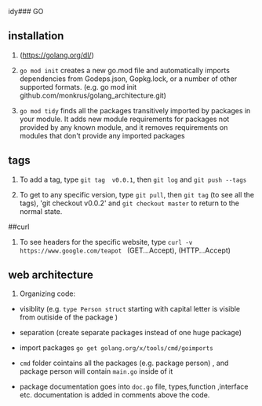 idy### GO

## installation

1. (https://golang.org/dl/)

2. `go mod init`  creates a new go.mod file and automatically imports dependencies from Godeps.json, Gopkg.lock, or a number of other supported formats. (e.g. go mod init github.com/monkrus/golang_architecture.git)

3. `go mod tidy` finds all the packages transitively imported by packages in your module. It adds new module requirements for packages not provided by any known module, and it removes requirements on modules that don't provide any imported packages 


## tags

1. To add a tag, type `git tag  v0.0.1`, then `git log` and `git push --tags`

2. To get to any specific version, type `git pull`, then `git tag` (to see all the tags),
   'git checkout v0.0.2' and `git checkout master` to return to the normal state.

##curl

1. To see headers for the specific website, type `curl -v  https://www.google.com/teapot `
   (GET...Accept), (HTTP...Accept)

## web architecture

1. Organizing code: 

- visiblity (e.g. `type Person struct` starting with capital letter is visible from outiside of the package  )
- separation (create separate packages instead of one huge package)

- import packages `go get golang.org/x/tools/cmd/goimports`

- `cmd` folder cointains all the packages (e.g. package person) , and package person will contain `main.go` inside of it

- package documentation goes into `doc.go` file, types,function ,interface etc. documentation is added in comments above the code.











